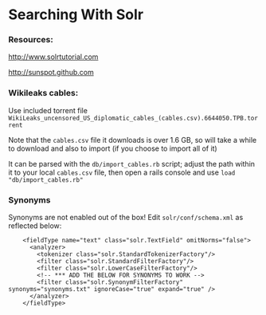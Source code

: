 # Searching With Solr

### Resources:

http://www.solrtutorial.com

http://sunspot.github.com


### Wikileaks cables:

Use included torrent file `WikiLeaks_uncensored_US_diplomatic_cables_(cables.csv).6644050.TPB.torrent`

Note that the `cables.csv` file it downloads is over 1.6 GB, so will take a while to download and also to import (if you choose to import all of it)

It can be parsed with the `db/import_cables.rb` script; adjust the path within it to your local `cables.csv` file, then open a rails console and use `load "db/import_cables.rb"`


### Synonyms

Synonyms are not enabled out of the box!  Edit `solr/conf/schema.xml` as reflected below:

````
    <fieldType name="text" class="solr.TextField" omitNorms="false">
      <analyzer>
        <tokenizer class="solr.StandardTokenizerFactory"/>
        <filter class="solr.StandardFilterFactory"/>
        <filter class="solr.LowerCaseFilterFactory"/>
        <!-- *** ADD THE BELOW FOR SYNONYMS TO WORK -->
        <filter class="solr.SynonymFilterFactory" synonyms="synonyms.txt" ignoreCase="true" expand="true" />
      </analyzer>
    </fieldType>
````